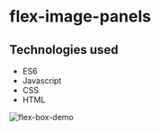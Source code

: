 # flex-image-panels

## Technologies used
- ES6
- Javascript
- CSS
- HTML

![flex-box-demo](https://user-images.githubusercontent.com/32500591/59826301-4bec5b00-92f3-11e9-932e-c9e6447af717.gif)